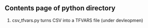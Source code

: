 ## Contents page of python directory 

1. csv_tfvars.py  turns CSV into a TFVARS file (under devleopmen)
